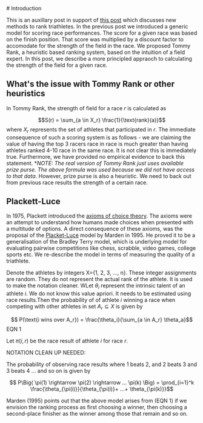 <div class="container">
# Introduction

This is an auxillary post in support of [this
post](http://abiswas3.github.io/blog/EloTriathlon/) which discusses
new methods to rank triathletes. In the previous post we introduced a
generic model for scoring race performances. The score for a given
race was based on the finish position. That score was multiplied by a
discount factor to accomodate for the strength of the field in the
race. We proposed Tommy Rank, a heuristic based ranking system, based
on the intuition of a field expert. In this post, we describe a more
principled appraoch to calculating the strength of the field for a
given race.

## What's the issue with Tommy Rank or other heuristics

In Tommy Rank, the strength of field for a race $r$ is calculated as

$$S(r) = \sum_{a \in X_r} \frac{1}{\text{rank}(a)}$$ where $X_r$
represents the set of athletes that participated in $r$. The immediate
consequence of such a scoring system is as follows - we are claiming
the value of having the top 3 racers race in race is much greater than
having athletes ranked 4-10 race in the same race. It is not clear
this is immediately true. Furthermore, we have provided no empirical
evidence to back this statement. **NOTE: The real version of Tommy
Rank just uses available prize purse. The above formula was used
because we did not have access to that data*. However, prize purse is
also a heuristic. We need to back out from previous race results the
strength of a certain race.

## Plackett-Luce

In 1975, Plackett introduced the [axioms of choice theory](). The
axioms were an attempt to understand how humans made choices when
presented with a multitude of options. A direct consequence of these
axioms, was the proposal of the [Placket-Luce]() model by Marden in
1995. He proved it to be a generalisation of the Bradley Terry model,
which is underlying model for evaluating pairwise competitions like
chess, scrabble, video games, college sports etc. We re-describe the
model in terms of measuring the quality of a triathlete.

Denote the athletes by integers X={1, 2, 3, ..., n}. These integer
assignments are random. They do not represent the actual rank of the
athlete. It is used to make the notation cleaner. WLet $\theta_i$
represent the intrinsic talent of an athlete $i$. We do not know this
value apriori. It needs to be estimated using race results.Then the
probability of of athlete $i$ winning a race when competing with other
athletes in set $A_r \subseteq X$ is given by

$$ P(\text{i wins over A_r}) = \frac{\theta_i}{\sum_{a \in A_r}
\theta_a}$$ EQN 1

Let $\pi(i,r)$ be the race result of athlete $i$ for race $r$.

NOTATION CLEAN UP NEEDED: 

The probability of observing race results
where 1 beats 2, and 2 beats 3 and 3 beats 4 ... and so on is given by

$$ P\Big( \pi(1) \rightarrow \pi(2) \rightarrow ... \pi(k) \Big) = 
\prod_{i=1}^k \frac{\theta_{\pi(i)}}{\theta_{\pi(i)}+ ...+ \theta_{\pi(k)}}$$


Marden (1995) points out that the above model arises from (EQN 1) if
we envision the ranking process as first choosing a winner, then
choosing a second-place finisher as the winner among those that remain
and so on.
</div>
